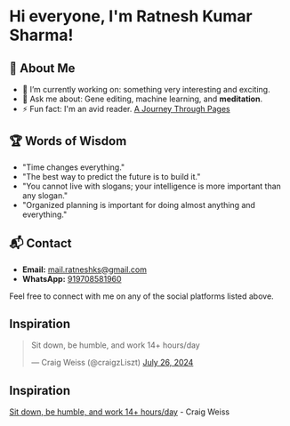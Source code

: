 # Hi everyone, I'm Ratnesh Kumar Sharma!

## 🚀 About Me
- 🌱 I’m currently working on: something very interesting and exciting.
- 💬 Ask me about: Gene editing, machine learning, and **meditation**.
- ⚡ Fun fact: I'm an avid reader. [A Journey Through Pages](https://medium.com/@rksiitd/a-journey-through-pages-21d79c7446c4)

## 🏆 Words of Wisdom
- "Time changes everything."
- "The best way to predict the future is to build it."
- "You cannot live with slogans; your intelligence is more important than any slogan."
- "Organized planning is important for doing almost anything and everything."

## 📬 Contact
- **Email:** [mail.ratneshks@gmail.com](mailto:mail.ratneshks@gmail.com)
- **WhatsApp:** [919708581960](https://wa.me/919708581960)

Feel free to connect with me on any of the social platforms listed above.

## Inspiration

<blockquote class="twitter-tweet">
  <p lang="en" dir="ltr">Sit down, be humble, and work 14+ hours/day</p>&mdash; Craig Weiss (@craigzLiszt) <a href="https://twitter.com/craigzLiszt/status/1816649282214310196?ref_src=twsrc%5Etfw">July 26, 2024</a>
</blockquote>
<script async src="https://platform.twitter.com/widgets.js" charset="utf-8"></script>

## Inspiration

[Sit down, be humble, and work 14+ hours/day](https://twitter.com/craigzLiszt/status/1816649282214310196) - Craig Weiss
